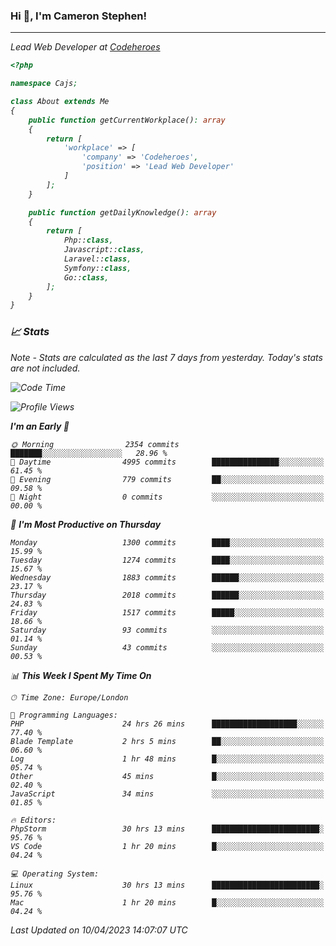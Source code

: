 ### Hi 👋, I'm Cameron Stephen!
<hr>
<p><em>Lead Web Developer at <a href="https://codeheroes.co.uk">Codeheroes</a></p>


```php
<?php

namespace Cajs;

class About extends Me
{
    public function getCurrentWorkplace(): array
    {
        return [
            'workplace' => [
                'company' => 'Codeheroes',
                'position' => 'Lead Web Developer'
            ]
        ];
    }

    public function getDailyKnowledge(): array
    {
        return [
            Php::class,
            Javascript::class,
            Laravel::class,
            Symfony::class,
            Go::class,
        ];
    }
}
```

### 📈 Stats
<p><em>Note - Stats are calculated as the last 7 days from yesterday. Today's stats are not included.</em></p>


<!--START_SECTION:waka-->
![Code Time](http://img.shields.io/badge/Code%20Time-3%2C293%20hrs%2059%20mins-blue)

![Profile Views](http://img.shields.io/badge/Profile%20Views-0-blue)

**I'm an Early 🐤** 

```text
🌞 Morning                2354 commits        ███████░░░░░░░░░░░░░░░░░░   28.96 % 
🌆 Daytime                4995 commits        ███████████████░░░░░░░░░░   61.45 % 
🌃 Evening                779 commits         ██░░░░░░░░░░░░░░░░░░░░░░░   09.58 % 
🌙 Night                  0 commits           ░░░░░░░░░░░░░░░░░░░░░░░░░   00.00 % 
```
📅 **I'm Most Productive on Thursday** 

```text
Monday                   1300 commits        ████░░░░░░░░░░░░░░░░░░░░░   15.99 % 
Tuesday                  1274 commits        ████░░░░░░░░░░░░░░░░░░░░░   15.67 % 
Wednesday                1883 commits        ██████░░░░░░░░░░░░░░░░░░░   23.17 % 
Thursday                 2018 commits        ██████░░░░░░░░░░░░░░░░░░░   24.83 % 
Friday                   1517 commits        █████░░░░░░░░░░░░░░░░░░░░   18.66 % 
Saturday                 93 commits          ░░░░░░░░░░░░░░░░░░░░░░░░░   01.14 % 
Sunday                   43 commits          ░░░░░░░░░░░░░░░░░░░░░░░░░   00.53 % 
```


📊 **This Week I Spent My Time On** 

```text
🕑︎ Time Zone: Europe/London

💬 Programming Languages: 
PHP                      24 hrs 26 mins      ███████████████████░░░░░░   77.40 % 
Blade Template           2 hrs 5 mins        ██░░░░░░░░░░░░░░░░░░░░░░░   06.60 % 
Log                      1 hr 48 mins        █░░░░░░░░░░░░░░░░░░░░░░░░   05.74 % 
Other                    45 mins             █░░░░░░░░░░░░░░░░░░░░░░░░   02.40 % 
JavaScript               34 mins             ░░░░░░░░░░░░░░░░░░░░░░░░░   01.85 % 

🔥 Editors: 
PhpStorm                 30 hrs 13 mins      ████████████████████████░   95.76 % 
VS Code                  1 hr 20 mins        █░░░░░░░░░░░░░░░░░░░░░░░░   04.24 % 

💻 Operating System: 
Linux                    30 hrs 13 mins      ████████████████████████░   95.76 % 
Mac                      1 hr 20 mins        █░░░░░░░░░░░░░░░░░░░░░░░░   04.24 % 
```


 Last Updated on 10/04/2023 14:07:07 UTC
<!--END_SECTION:waka-->
